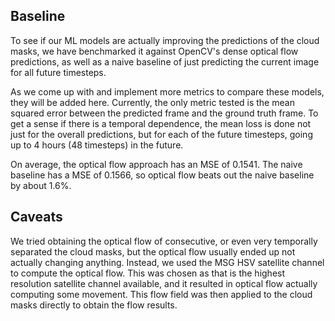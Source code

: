 ## Baseline

To see if our ML models are actually improving the predictions of the cloud masks, we
have benchmarked it against OpenCV's dense optical flow predictions, as well as a naive
baseline of just predicting the current image for all future timesteps.

As we come up with and implement more metrics to compare these models, they will be added
here. Currently, the only metric tested is the mean squared error between the predicted frame
and the ground truth frame. To get a sense if there is a temporal dependence, the mean loss is
done not just for the overall predictions, but for each of the future timesteps, going up to 4 hours (48 timesteps)
in the future.

On average, the optical flow approach has an MSE of 0.1541. The naive baseline has a MSE of 0.1566,
so optical flow beats out the naive baseline by about 1.6%.

## Caveats

We tried obtaining the optical flow of consecutive, or even very temporally separated the cloud masks,
but the optical flow usually ended up not actually changing anything. Instead, we used the
MSG HSV satellite channel to compute the optical flow. This was chosen as that is the highest
resolution satellite channel available, and it resulted in optical flow actually computing some movement.
This flow field was then applied to the cloud masks directly to obtain the flow results.
